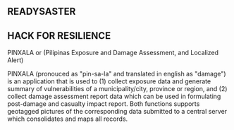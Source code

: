 ## READYSASTER
## HACK FOR RESILIENCE

PINXALA or (Pilipinas Exposure and Damage Assessment, and Localized Alert)

PINXALA (pronouced as "pin-sa-la" and translated in english as "damage") is an application that is used to (1) collect exposure data and generate summary of vulnerabilities of a municipality/city, province or region, and (2) collect damage assessment report data which can be used in formulating post-damage and casualty impact report. Both functions supports geotagged pictures of the corresponding data submitted to a central server which consolidates and maps all records.
